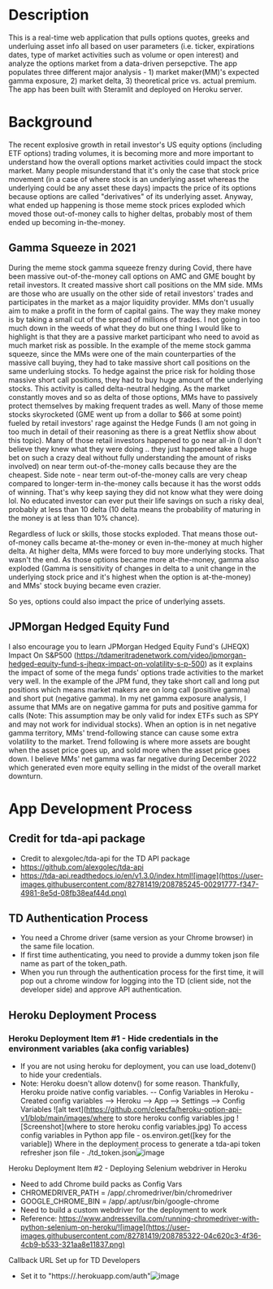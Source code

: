 # Description
This is a real-time web application that pulls options quotes, greeks and underluing asset info all based on user parameters (i.e. ticker, expirations dates, type of market activities such as volume or open interest) and analyze the options market from a data-driven persepctive. The app populates three different major analysis - 1) market maker(MM)'s expected gamma exposure, 2) market delta, 3) theoretical price vs. actual premium. The app has been built with Steramlit and deployed on Heroku server. 

# Background
The recent explosive growth in retail investor's US equity options (including ETF options) trading volumes, it is becoming more and more important to understand how the overall options market activities could impact the stock market. Many people misunderstand that it's only the case that stock price movement (in a case of where stock is an underlying asset whereas the underlying could be any asset these days) impacts the price of its options because options are called "derivatives" of its underlying asset. Anyway, what ended up happening is those meme stock prices exploded which moved those out-of-money calls to higher deltas, probably most of them ended up becoming in-the-money.

## Gamma Squeeze in 2021 
During the meme stock gamma squeeze frenzy during Covid, there have been massive out-of-the-money call options on AMC and GME bought by retail investors. It created massive short call positions on the MM side. MMs are those who are usually on the other side of retail investors' trades and participates in the market as a major liquidity provider. MMs don't usually aim to make a profit in the form of capital gains. The way they make money is by taking a small cut of the spread of millions of trades. I not going in too much down in the weeds of what they do but one thing I would like to highlight is that they are a passive market participant who need to avoid as much market risk as possible. In the example of the meme stock gamma squeeze, since the MMs were one of the main counterparties of the massive call buying, they had to take massive short call positions on the same underluing stocks. To hedge against the price risk for holding those massive short call positions, they had to buy huge amount of the underlying stocks. This activity is called delta-neutral hedging. As the market constantly moves and so as delta of those options, MMs have to passively protect themselves by making frequent trades as well. Many of those meme stocks skyrocketed (GME went up from a dollar to $66 at some point) fueled by retail investors' rage against the Hedge Funds (I am not going in too much in detail of their reasoning as there is a great Netflix show about this topic). Many of those retail investors happened to go near all-in (I don't believe they knew what they were doing .. they just happened take a huge bet on such a crazy deal without fully understanding the amount of risks involved) on near term out-of-the-money calls because they are the cheapest. Side note - near term out-of-the-money calls are very cheap compared to longer-term in-the-money calls because it has the worst odds of winning. That's why keep saying they did not know what they were doing lol. No educated investor can ever put their life savings on such a risky deal, probably at less than 10 delta (10 delta means the probability of maturing in the money is at less than 10% chance). 

Regardless of luck or skills, those stocks exploded. That means those out-of-money calls became at-the-money or even in-the-money at much higher delta. At higher delta, MMs were forced to buy more underlying stocks. That wasn't the end. As those options became more at-the-money, gamma also exploded (Gamma is sensitivity of changes in delta to a unit change in the underlying stock price and it's highest when the option is at-the-money) and MMs' stock buying became even crazier. 

So yes, options could also impact the price of underlying assets. 
 
## JPMorgan Hedged Equity Fund 
I also encourage you to learn JPMorgan Hedged Equity Fund's (JHEQX) Impact On S&P500 (https://tdameritradenetwork.com/video/jpmorgan-hedged-equity-fund-s-jheqx-impact-on-volatility-s-p-500) as it explains the impact of some of the mega funds' options trade activities to the market very well. In the example of the JPM fund, they take short call and long put positions which means market makers are on long call (positive gamma) and short put (negative gamma).
In my net gamma exposure analysis, I assume that MMs are on negative gamma for puts and positive gamma for calls (Note: This assumption may be only valid for index ETFs such as SPY and may not work for individual stocks). When an option is in net negative gamma territory, MMs' trend-following stance can cause some extra volatility to the market. Trend following is where more assets are bought when the asset price goes up, and sold more when the asset price goes down. I believe MMs' net gamma was far negative during December 2022 which generated even more equity selling in the midst of the overall market downturn. 


# App Development Process

## Credit for tda-api package
- Credit to alexgolec/tda-api for the TD API package
- https://github.com/alexgolec/tda-api
- https://tda-api.readthedocs.io/en/v1.3.0/index.html![image](https://user-images.githubusercontent.com/82781419/208785245-00291777-f347-4981-8e5d-08fb38eaf44d.png)

## TD Authentication Process
- You need a Chrome driver (same version as your Chrome browser) in the same file location.
- If first time authenticating, you need to provide a dummy token json file name as part of the token_path. 
- When you run through the authentication process for the first time, it will pop out a chrome window for logging into the TD (client side, not the developer side) and approve API authentication.

## Heroku Deployment Process
### Heroku Deployment Item #1 - Hide credentials in the environment variables (aka config variables)
- If you are not using heroku for deployment, you can use load_dotenv() to hide your credentials.
- Note: Heroku doesn't allow dotenv() for some reason. Thankfully, Heroku proide native config variables.
-- Config Variables in Heroku
        - Created config variables --> Heroku --> App --> Settings --> Config Variables
        ![alt text](https://github.com/cleecfa/heroku-option-api-v1/blob/main/images/where to store heroku config variables.jpg
        ![Screenshot](where to store heroku config variables.jpg)
    To access config variables in Python app file
        - os.environ.get([key for the variable])
    Where in the deployment process to generate a tda-api token refresher json file
        - ./td_token.json![image](https://user-images.githubusercontent.com/82781419/208785307-97e677f2-86fa-408f-bedb-13c4f696f09f.png)


Heroku Deployment Item #2 - Deploying Selenium webdriver in Heroku
- Need to add Chrome build packs as Config Vars
- CHROMEDRIVER_PATH = /app/.chromedriver/bin/chromedriver
- GOOGLE_CHROME_BIN = /app/.apt/usr/bin/google-chrome
- Need to build a custom webdriver for the deployment to work
- Reference: https://www.andressevilla.com/running-chromedriver-with-python-selenium-on-heroku/![image](https://user-images.githubusercontent.com/82781419/208785322-04c620c3-4f36-4cb9-b533-321aa8e11837.png)


Callback URL Set up for TD Developers 
- Set it to "https://<your heroku app name>.herokuapp.com/auth"![image](https://user-images.githubusercontent.com/82781419/208785350-990fe49b-45c6-4b5e-807e-e5bc3c5145ac.png)

